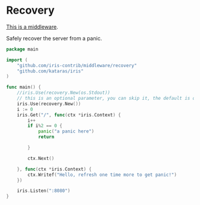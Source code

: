 # Recovery

[This is a middleware](https://github.com/iris-contrib/middleware/tree/master/recovery).


Safely recover the server from a panic.

```go
package main

import (
	"github.com/iris-contrib/middleware/recovery"
	"github.com/kataras/iris"
)

func main() {
	//iris.Use(recovery.New(os.Stdout))
    // this is an optional parameter, you can skip it, the default is os.Stderr
	iris.Use(recovery.New())
	i := 0
	iris.Get("/", func(ctx *iris.Context) {
		i++
		if i%2 == 0 {
			panic("a panic here")
			return

		}

		ctx.Next()

	}, func(ctx *iris.Context) {
		ctx.Writef("Hello, refresh one time more to get panic!")
	})

	iris.Listen(":8080")
}
```
